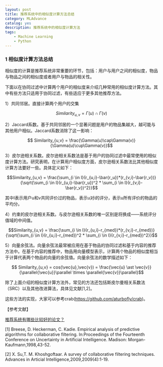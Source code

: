 ```yaml
---
layout: post
title: 推荐系统中的相似度计算方法总结
category: MLAdvance
catalog: yes
description: 推荐系统中的相似度计算方法
tags:
    - Machine Learning
    - Python
---
```


### 1 相似度计算方法总结

相似度的计算是推荐系统非常重要的环节，包括：用户与用户之间的相似度，物品与物品之间的相似度或者用户与物品的相关性。

下面以在协同过滤中计算两个用户的相似度来介绍几种常用的相似度计算方法。其中有些方法只适用于协同过滤，有些适应于更多其他推荐方法。

1）共同邻居。直接计算两个用户的交集

$$ Similarity_{u,v} = \Gamma(u)\cap\Gamma(v)$$

2）Jaccard系数。基于共同邻居的一个显著问题是用户的物品集越大，越可能与其他用户相似。Jaccard系数消除了这一影响：

$$ Similarity_{u,v} = \frac{\Gamma(u)\cap\Gamma(v)}{\Gamma(u)\cup\Gamma(v)}$$


3）皮尔逊相关系数。皮尔逊相关系数法是基于用户的协同过滤中最常使用的相似度计算方法。研究表明，在计算用户相似度方面，皮尔逊相关系数法比其他相似度计算方法要好一些。具体定义如下：

$$Similarity_{u,v} = \frac{\sum_{i \in I}(r_{u,i}-\bar{r_u})*(r_{v,i}-\bar{r_v})}
{\sqrt{\sum_{i \in I}(r_{u,i}-\bar{r_u})^2 * \sum_{i \in I}(r_{v,i}-\bar{r_v})^2}}$$

其中I表示用户u和v共同评价过的物品，表示u对i的评分，表示u所有评价的物品的平均分。

4）约束的皮尔逊相关系数。与皮尔逊相关系数的唯一区别是将换成——系统评分值域的中间值。

$$Similarity_{u,v} = \frac{\sum_{i \in I}(r_{u,i}-r_{med})*(r_{v,i}-r_{med})}
{\sqrt{\sum_{i \in I}(r_{u,i}-r_{med})^2 * \sum_{i \in I}(r_{v,i}-r_{med})^2}}$$

5）向量余弦法。向量余弦法最常被应用在基于物品的协同过滤和基于内容的推荐方法中。在基于内容的推荐中，物品用向量模型表示，计算两个物品的相似度相当于计算代表两个物品的向量的余弦值。向量余弦法的数学描述如下：

$$ Similarity_{u,v} = cos(\vec{u},\vec{v}) = \frac{\vec{u} \ast \vec{v}} {\parallel{\vec{u}}\parallel \times \parallel{\vec{v}}\parallel}$$

除了上面介绍的相似度计算方法外，常见的方法还包括斯皮尔曼相关系数法（SRC）以及其他改进算法，具体见文献[1,2]。


这些方法的实现，大家可以参考crab(https://github.com/aturbofly/crab)。

【参考文献】

[推荐系统有哪些比较好的论文？](https://www.zhihu.com/question/25566638)

[1] Breese, D. Heckerman, C. Kadie. Empirical analysis of predictive algorithms for collaborative filtering. In:Proceedings of the Fourteenth Conference on Uncertainty in Artificial Intelligence. Madison: Morgan-Kaufmann,1998,43-52.

[2] X. Su,T. M. Khoshgoftaar. A survey of collaborative filtering techniques. Advances in Articial Intelligence,2009,2009(4):1-19.
